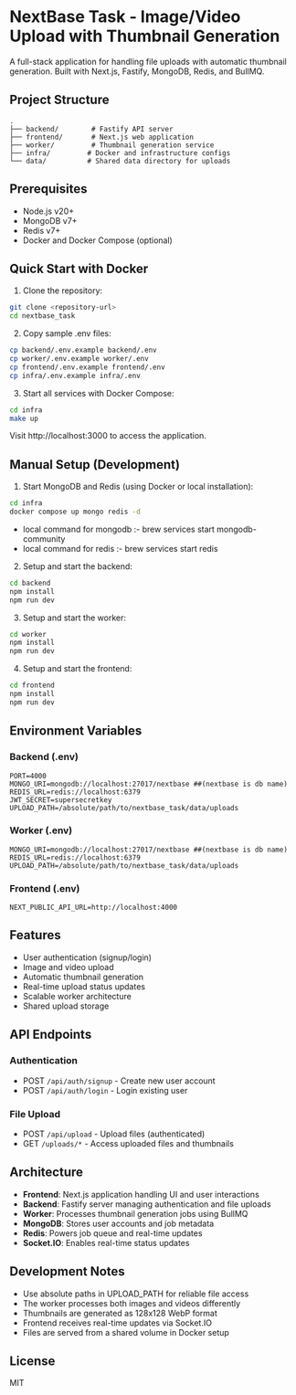 # NextBase Task - Image/Video Upload with Thumbnail Generation

A full-stack application for handling file uploads with automatic thumbnail generation. Built with Next.js, Fastify, MongoDB, Redis, and BullMQ.

## Project Structure

```
.
├── backend/        # Fastify API server
├── frontend/       # Next.js web application
├── worker/         # Thumbnail generation service
├── infra/         # Docker and infrastructure configs
└── data/          # Shared data directory for uploads
```

## Prerequisites

- Node.js v20+
- MongoDB v7+
- Redis v7+
- Docker and Docker Compose (optional)

## Quick Start with Docker

1. Clone the repository:

```bash
git clone <repository-url>
cd nextbase_task
```

2. Copy sample .env files:

```bash
cp backend/.env.example backend/.env
cp worker/.env.example worker/.env
cp frontend/.env.example frontend/.env
cp infra/.env.example infra/.env
```

3. Start all services with Docker Compose:

```bash
cd infra
make up
```

Visit http://localhost:3000 to access the application.

## Manual Setup (Development)

1. Start MongoDB and Redis (using Docker or local installation):

```bash
cd infra
docker compose up mongo redis -d
```

- local command for mongodb :- brew services start mongodb-community
- local command for redis :- brew services start redis

2. Setup and start the backend:

```bash
cd backend
npm install
npm run dev
```

3. Setup and start the worker:

```bash
cd worker
npm install
npm run dev
```

4. Setup and start the frontend:

```bash
cd frontend
npm install
npm run dev
```

## Environment Variables

### Backend (.env)

```env
PORT=4000
MONGO_URI=mongodb://localhost:27017/nextbase ##(nextbase is db name)
REDIS_URL=redis://localhost:6379
JWT_SECRET=supersecretkey
UPLOAD_PATH=/absolute/path/to/nextbase_task/data/uploads
```

### Worker (.env)

```env
MONGO_URI=mongodb://localhost:27017/nextbase ##(nextbase is db name)
REDIS_URL=redis://localhost:6379
UPLOAD_PATH=/absolute/path/to/nextbase_task/data/uploads
```

### Frontend (.env)

```env
NEXT_PUBLIC_API_URL=http://localhost:4000
```

## Features

- User authentication (signup/login)
- Image and video upload
- Automatic thumbnail generation
- Real-time upload status updates
- Scalable worker architecture
- Shared upload storage

## API Endpoints

### Authentication

- POST `/api/auth/signup` - Create new user account
- POST `/api/auth/login` - Login existing user

### File Upload

- POST `/api/upload` - Upload files (authenticated)
- GET `/uploads/*` - Access uploaded files and thumbnails

## Architecture

- **Frontend**: Next.js application handling UI and user interactions
- **Backend**: Fastify server managing authentication and file uploads
- **Worker**: Processes thumbnail generation jobs using BullMQ
- **MongoDB**: Stores user accounts and job metadata
- **Redis**: Powers job queue and real-time updates
- **Socket.IO**: Enables real-time status updates

## Development Notes

- Use absolute paths in UPLOAD_PATH for reliable file access
- The worker processes both images and videos differently
- Thumbnails are generated as 128x128 WebP format
- Frontend receives real-time updates via Socket.IO
- Files are served from a shared volume in Docker setup

## License

MIT
